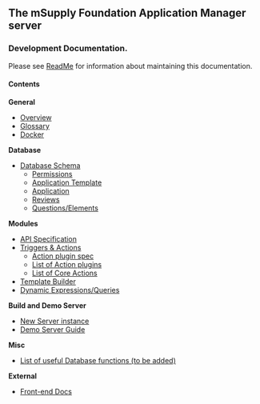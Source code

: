## **The mSupply Foundation Application Manager** server

### Development Documentation.

Please see [ReadMe](__README.md) for information about maintaining this documentation.

#### Contents

**General**

- [Overview](Overview.md)
- [Glossary](Glossary.md)
- [Docker](Docker.md)

**Database**

- [Database Schema](Database-Schema.md)
  - [Permissions](Database-Schema-Permission.md)
  - [Application Template](Database-Schema-Template.md)
  - [Application](Database-Schema-Application.md)
  - [Reviews](Database-Schema-Review-And-Consolidation.md)
  - [Questions/Elements](Elements-Questions.md)

**Modules**

- [API Specification](API.md)
- [Triggers & Actions](Triggers-and-Actions.md)
  - [Action plugin spec](Action-plugin-specification.md)
  - [List of Action plugins](List-of-Action-plugins.md)
  - [List of Core Actions](https://github.com/openmsupply/conforma-web-app/wiki/List-Core-Actions)
- [Template Builder](https://github.com/openmsupply/conforma-web-app/wiki/Template-Builder)
- [Dynamic Expressions/Queries](Query-Syntax.md)

**Build and Demo Server**

- [New Server instance](New-Server-Instance.md)
- [Demo Server Guide](Demo_Server_Guide.md)

**Misc**

- [List of useful Database functions (to be added)](Funcions.md)

**External**

- [Front-end Docs](https://github.com/openmsupply/conforma-web-app/wiki)

